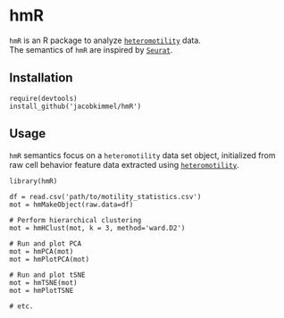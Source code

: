 # hmR

`hmR` is an R package to analyze [`heteromotility`](https://github.com/cellgeometry/heteromotility) data.  
The semantics of `hmR` are inspired by [`Seurat`](https://github.com/satijalab/seurat).

## Installation 

```
require(devtools)
install_github('jacobkimmel/hmR')
```

## Usage

`hmR` semantics focus on a `heteromotility` data set object, initialized from raw cell behavior feature data extracted using [`heteromotility`](https://github.com/cellgeometry/heteromotility).

```
library(hmR)

df = read.csv('path/to/motility_statistics.csv')
mot = hmMakeObject(raw.data=df)

# Perform hierarchical clustering
mot = hmHClust(mot, k = 3, method='ward.D2')

# Run and plot PCA
mot = hmPCA(mot)
mot = hmPlotPCA(mot)

# Run and plot tSNE
mot = hmTSNE(mot)
mot = hmPlotTSNE

# etc.
```
